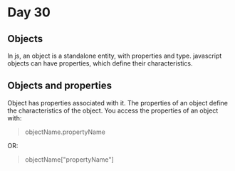 # Day 30

## Objects

In js, an object is a standalone entity, with properties and type. javascript objects can have properties, which define their characteristics.

## Objects and properties

Object has properties associated with it. The properties of an object define the characteristics of the object. You access the properties of an object with:

> objectName.propertyName

OR:

> objectName["propertyName"]